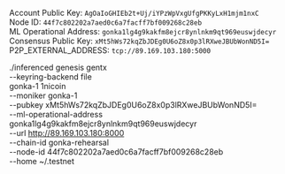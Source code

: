 Account Public Key: `AgOaIoGHIEb2t+Uj/iYPzWpVxgUfgPKKyLxH1mjm1nxC`  
Node ID: `44f7c802202a7aed0c6a7facff7bf009268c28eb`  
ML Operational Address: `gonka1lg4g9kakfm8ejcr8ynlnkm9qt969euswjdecyr`  
Consensus Public Key: `xMt5hWs72kqZbJDEg0U6oZ8x0p3lRXweJBUbWonND5I=`  
P2P_EXTERNAL_ADDRESS: `tcp://89.169.103.180:5000`

./inferenced genesis gentx \
    --keyring-backend file \
    gonka-1 1nicoin \
    --moniker gonka-1 \
    --pubkey xMt5hWs72kqZbJDEg0U6oZ8x0p3lRXweJBUbWonND5I= \
    --ml-operational-address gonka1lg4g9kakfm8ejcr8ynlnkm9qt969euswjdecyr \
    --url http://89.169.103.180:8000 \
    --chain-id gonka-rehearsal \
    --node-id 44f7c802202a7aed0c6a7facff7bf009268c28eb \
    --home ~/.testnet